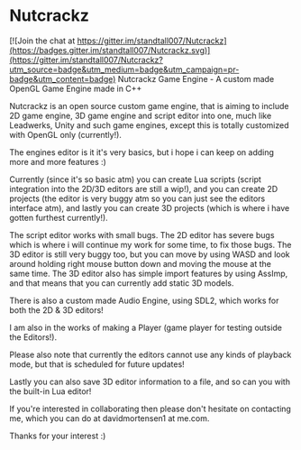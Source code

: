 # Nutcrackz

[![Join the chat at https://gitter.im/standtall007/Nutcrackz](https://badges.gitter.im/standtall007/Nutcrackz.svg)](https://gitter.im/standtall007/Nutcrackz?utm_source=badge&utm_medium=badge&utm_campaign=pr-badge&utm_content=badge)
Nutcrackz Game Engine - A custom made OpenGL Game Engine made in C++

Nutcrackz is an open source custom game engine, that is aiming to include 2D game engine, 3D game engine and script editor into one,
much like Leadwerks, Unity and such game engines, except this is totally customized with OpenGL only (currently!).

The engines editor is it it's very basics, but i hope i can keep on adding more and more features :)

Currently (since it's so basic atm) you can create Lua scripts (script integration into the 2D/3D editors are still a wip!),
and you can create 2D projects (the editor is very buggy atm so you can just see the editors interface atm),
and lastly you can create 3D projects (which is where i have gotten furthest currently!).

The script editor works with small bugs.
The 2D editor has severe bugs which is where i will continue my work for some time, to fix those bugs.
The 3D editor is still very buggy too, but you can move by using WASD and look around holding right mouse button down and moving the mouse at the same time.
The 3D editor also has simple import features by using AssImp, and that means that you can currently add static 3D models.

There is also a custom made Audio Engine, using SDL2, which works for both the 2D & 3D editors!

I am also in the works of making a Player (game player for testing outside the Editors!).

Please also note that currently the editors cannot use any kinds of playback mode, but that is scheduled for future updates!

Lastly you can also save 3D editor information to a file, and so can you with the built-in Lua editor!

If you're interested in collaborating then please don't hesitate on contacting me, which you can do at davidmortensen1 at me.com.

Thanks for your interest :)
